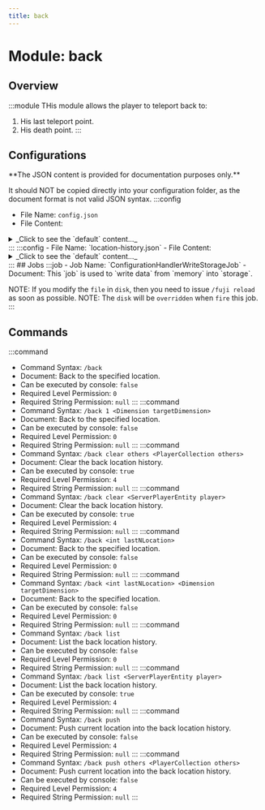 ```yaml
---
title: back
---
```



# Module: back

## Overview
:::module
THis module allows the player to teleport back to:
1. His last teleport point.
2. His death point.
:::
## Configurations
<Admonition type="warning" icon="" title="">
**The JSON content is provided for documentation purposes only.**

It should NOT be copied directly into your configuration folder, as the document format is not valid JSON syntax.
</Admonition>
:::config
- File Name: `config.json`
- File Content: 
<details>

<summary>_Click to see the `default` content..._</summary>

```json showLineNumbers title="config/fuji/modules/back/config.json"
{
  /* Ignore `this teleport` if the `distance` is too close in between. */
  "ignore_distance": 32.0
  /* Should we save the location on player death? */,
  "enable_back_on_death": true
  /* Should we save the location on player teleport? */,
  "enable_back_on_teleport": true
  /* Max saved location slots. */,
  "max_back_location_entries_to_save": 3
}
```
</details>
:::
:::config
- File Name: `location-history.json`
- File Content: 
<details>

<summary>_Click to see the `default` content..._</summary>

```json showLineNumbers title="config/fuji/modules/back/location-history.json"
{
  "player2history": {}
}
```
</details>
:::
## Jobs
:::job
- Job Name: `ConfigurationHandlerWriteStorageJob`
- Document: This `job` is used to `write data` from `memory` into `storage`.

NOTE: If you modify the `file` in `disk`, then you need to issue `/fuji reload` as soon as possible.
NOTE: The `disk` will be `overridden` when `fire` this job.
:::
## Commands
:::command
- Command Syntax: `/back`
- Document: Back to the specified location.
- Can be executed by console: `false`
- Required Level Permission: `0`
- Required String Permission: `null`
:::
:::command
- Command Syntax: `/back 1 <Dimension targetDimension>`
- Document: Back to the specified location.
- Can be executed by console: `false`
- Required Level Permission: `0`
- Required String Permission: `null`
:::
:::command
- Command Syntax: `/back clear others <PlayerCollection others>`
- Document: Clear the back location history.
- Can be executed by console: `true`
- Required Level Permission: `4`
- Required String Permission: `null`
:::
:::command
- Command Syntax: `/back clear <ServerPlayerEntity player>`
- Document: Clear the back location history.
- Can be executed by console: `true`
- Required Level Permission: `4`
- Required String Permission: `null`
:::
:::command
- Command Syntax: `/back <int lastNLocation>`
- Document: Back to the specified location.
- Can be executed by console: `false`
- Required Level Permission: `0`
- Required String Permission: `null`
:::
:::command
- Command Syntax: `/back <int lastNLocation> <Dimension targetDimension>`
- Document: Back to the specified location.
- Can be executed by console: `false`
- Required Level Permission: `0`
- Required String Permission: `null`
:::
:::command
- Command Syntax: `/back list`
- Document: List the back location history.
- Can be executed by console: `false`
- Required Level Permission: `0`
- Required String Permission: `null`
:::
:::command
- Command Syntax: `/back list <ServerPlayerEntity player>`
- Document: List the back location history.
- Can be executed by console: `true`
- Required Level Permission: `4`
- Required String Permission: `null`
:::
:::command
- Command Syntax: `/back push`
- Document: Push current location into the back location history.
- Can be executed by console: `false`
- Required Level Permission: `4`
- Required String Permission: `null`
:::
:::command
- Command Syntax: `/back push others <PlayerCollection others>`
- Document: Push current location into the back location history.
- Can be executed by console: `false`
- Required Level Permission: `4`
- Required String Permission: `null`
:::
